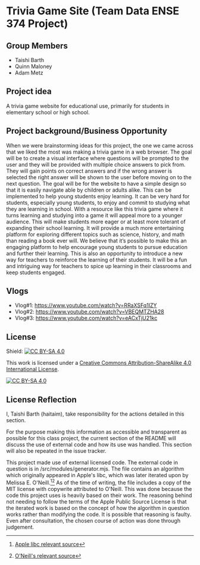 # Trivia Game Site (Team Data ENSE 374 Project)

## Group Members

- Taishi Barth
- Quinn Maloney
- Adam Metz

## Project idea

A trivia game website for educational use, primarily for students in elementary school or high school.

## Project background/Business Opportunity
When we were brainstorming ideas for this project, the one we came across that we liked the most was making a trivia game in a web browser. The goal will be to create a visual interface where questions will be prompted to the user and they will be provided with multiple choice answers to pick from. They will gain points on correct answers and if the wrong answer is selected the right answer will be shown to the user before moving on to the next question. The goal will be for the website to have a simple design so that it is easily navigate able by children or adults alike. This can be implemented to help young students enjoy learning. It can be very hard for students, especially young students, to enjoy and commit to studying what they are learning in school. With a resource like this trivia game where it turns learning and studying into a game it will appeal more to a younger audience. This will make students more eager or at least more tolerant of expanding their school learning. It will provide a much more entertaining platform for exploring different topics such as science, history, and math than reading a book ever will. We believe that it’s possible to make this an engaging platform to help encourage young students to pursue education and further their learning. This is also an opportunity to introduce a new way for teachers to reinforce the learning of their students. It will be a fun and intriguing way for teachers to spice up learning in their classrooms and keep students engaged.

## Vlogs

- Vlog#1: https://www.youtube.com/watch?v=RRaXSFq1IZY
- Vlog#2: https://www.youtube.com/watch?v=VBEQMTZHA28
- Vlog#3: https://www.youtube.com/watch?v=eACxTjU21kc

## License

Shield: [![CC BY-SA 4.0][cc-by-sa-shield]][cc-by-sa]

This work is licensed under a
[Creative Commons Attribution-ShareAlike 4.0 International License][cc-by-sa].

[![CC BY-SA 4.0][cc-by-sa-image]][cc-by-sa]

[cc-by-sa]: http://creativecommons.org/licenses/by-sa/4.0/
[cc-by-sa-image]: https://licensebuttons.net/l/by-sa/4.0/88x31.png
[cc-by-sa-shield]: https://img.shields.io/badge/License-CC%20BY--SA%204.0-lightgrey.svg

## License Reflection
I, Taishi Barth (haitaim), take responsibility for the actions detailed in this
section.

For the purpose making this information as accessible and transparent as possible
for this class project, the current section of the README will discuss the use of
external code and how its use was handled. This section will also be repeated in
the issue tracker. 

This project made use of external licensed code. The external code in question is
in /src/modules/generator.mjs. The file contains an algorithm which originally
appeared in Apple's libc, which was later iterated upon by Melissa E. O'Neill.[^1][^2]
As of the time of writing, the file includes a copy of the MIT license with
copywrite attributed to O'Neill. This was done because the code this project
uses is heavily based on their work. The reasoning behind not needing to follow
the terms of the Apple Public Source License is that the iterated work is based
on the concept of how the algorithm in question works rather than modifying the
code. It is possible that reasoning is faulty. Even after consultation, the
chosen course of action was done through judgement.

[^1]: [Apple libc relevant source](https://opensource.apple.com/source/Libc/Libc-1439.141.1/gen/FreeBSD/arc4random.c.auto.html)
[^2]: [O'Neill's relevant source](https://github.com/imneme/bounded-rands/blob/master/bounded32.cpp)
